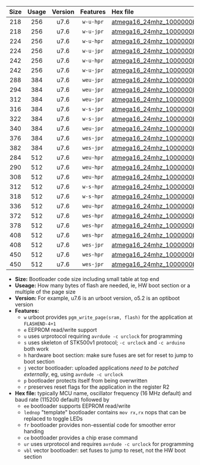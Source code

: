 |Size|Usage|Version|Features|Hex file|
|:-:|:-:|:-:|:-:|:--|
|218|256|u7.6|`w-u-hpr`|[atmega16_24mhz_1000000bps_ur.hex](https://raw.githubusercontent.com/stefanrueger/urboot/main/atmega16_24mhz_1000000bps_ur.hex)|
|218|256|u7.6|`w-u-jpr`|[atmega16_24mhz_1000000bps_ur_vbl.hex](https://raw.githubusercontent.com/stefanrueger/urboot/main/atmega16_24mhz_1000000bps_ur_vbl.hex)|
|224|256|u7.6|`w-u-hpr`|[atmega16_24mhz_1000000bps_lednop_ur.hex](https://raw.githubusercontent.com/stefanrueger/urboot/main/atmega16_24mhz_1000000bps_lednop_ur.hex)|
|224|256|u7.6|`w-u-jpr`|[atmega16_24mhz_1000000bps_lednop_ur_vbl.hex](https://raw.githubusercontent.com/stefanrueger/urboot/main/atmega16_24mhz_1000000bps_lednop_ur_vbl.hex)|
|242|256|u7.6|`w-u-hpr`|[atmega16_24mhz_1000000bps_lednop_fr_ur.hex](https://raw.githubusercontent.com/stefanrueger/urboot/main/atmega16_24mhz_1000000bps_lednop_fr_ur.hex)|
|242|256|u7.6|`w-u-jpr`|[atmega16_24mhz_1000000bps_lednop_fr_ur_vbl.hex](https://raw.githubusercontent.com/stefanrueger/urboot/main/atmega16_24mhz_1000000bps_lednop_fr_ur_vbl.hex)|
|288|384|u7.6|`weu-jpr`|[atmega16_24mhz_1000000bps_ee_ur_vbl.hex](https://raw.githubusercontent.com/stefanrueger/urboot/main/atmega16_24mhz_1000000bps_ee_ur_vbl.hex)|
|294|384|u7.6|`weu-jpr`|[atmega16_24mhz_1000000bps_ee_lednop_ur_vbl.hex](https://raw.githubusercontent.com/stefanrueger/urboot/main/atmega16_24mhz_1000000bps_ee_lednop_ur_vbl.hex)|
|312|384|u7.6|`weu-jpr`|[atmega16_24mhz_1000000bps_ee_lednop_fr_ur_vbl.hex](https://raw.githubusercontent.com/stefanrueger/urboot/main/atmega16_24mhz_1000000bps_ee_lednop_fr_ur_vbl.hex)|
|316|384|u7.6|`w-s-jpr`|[atmega16_24mhz_1000000bps_vbl.hex](https://raw.githubusercontent.com/stefanrueger/urboot/main/atmega16_24mhz_1000000bps_vbl.hex)|
|322|384|u7.6|`w-s-jpr`|[atmega16_24mhz_1000000bps_lednop_vbl.hex](https://raw.githubusercontent.com/stefanrueger/urboot/main/atmega16_24mhz_1000000bps_lednop_vbl.hex)|
|340|384|u7.6|`weu-jpr`|[atmega16_24mhz_1000000bps_ee_lednop_fr_ce_ur_vbl.hex](https://raw.githubusercontent.com/stefanrueger/urboot/main/atmega16_24mhz_1000000bps_ee_lednop_fr_ce_ur_vbl.hex)|
|376|384|u7.6|`wes-jpr`|[atmega16_24mhz_1000000bps_ee_vbl.hex](https://raw.githubusercontent.com/stefanrueger/urboot/main/atmega16_24mhz_1000000bps_ee_vbl.hex)|
|382|384|u7.6|`wes-jpr`|[atmega16_24mhz_1000000bps_ee_lednop_vbl.hex](https://raw.githubusercontent.com/stefanrueger/urboot/main/atmega16_24mhz_1000000bps_ee_lednop_vbl.hex)|
|284|512|u7.6|`weu-hpr`|[atmega16_24mhz_1000000bps_ee_ur.hex](https://raw.githubusercontent.com/stefanrueger/urboot/main/atmega16_24mhz_1000000bps_ee_ur.hex)|
|290|512|u7.6|`weu-hpr`|[atmega16_24mhz_1000000bps_ee_lednop_ur.hex](https://raw.githubusercontent.com/stefanrueger/urboot/main/atmega16_24mhz_1000000bps_ee_lednop_ur.hex)|
|308|512|u7.6|`weu-hpr`|[atmega16_24mhz_1000000bps_ee_lednop_fr_ur.hex](https://raw.githubusercontent.com/stefanrueger/urboot/main/atmega16_24mhz_1000000bps_ee_lednop_fr_ur.hex)|
|312|512|u7.6|`w-s-hpr`|[atmega16_24mhz_1000000bps.hex](https://raw.githubusercontent.com/stefanrueger/urboot/main/atmega16_24mhz_1000000bps.hex)|
|318|512|u7.6|`w-s-hpr`|[atmega16_24mhz_1000000bps_lednop.hex](https://raw.githubusercontent.com/stefanrueger/urboot/main/atmega16_24mhz_1000000bps_lednop.hex)|
|336|512|u7.6|`weu-hpr`|[atmega16_24mhz_1000000bps_ee_lednop_fr_ce_ur.hex](https://raw.githubusercontent.com/stefanrueger/urboot/main/atmega16_24mhz_1000000bps_ee_lednop_fr_ce_ur.hex)|
|372|512|u7.6|`wes-hpr`|[atmega16_24mhz_1000000bps_ee.hex](https://raw.githubusercontent.com/stefanrueger/urboot/main/atmega16_24mhz_1000000bps_ee.hex)|
|378|512|u7.6|`wes-hpr`|[atmega16_24mhz_1000000bps_ee_lednop.hex](https://raw.githubusercontent.com/stefanrueger/urboot/main/atmega16_24mhz_1000000bps_ee_lednop.hex)|
|408|512|u7.6|`wes-hpr`|[atmega16_24mhz_1000000bps_ee_lednop_fr.hex](https://raw.githubusercontent.com/stefanrueger/urboot/main/atmega16_24mhz_1000000bps_ee_lednop_fr.hex)|
|408|512|u7.6|`wes-jpr`|[atmega16_24mhz_1000000bps_ee_lednop_fr_vbl.hex](https://raw.githubusercontent.com/stefanrueger/urboot/main/atmega16_24mhz_1000000bps_ee_lednop_fr_vbl.hex)|
|450|512|u7.6|`wes-hpr`|[atmega16_24mhz_1000000bps_ee_lednop_fr_ce.hex](https://raw.githubusercontent.com/stefanrueger/urboot/main/atmega16_24mhz_1000000bps_ee_lednop_fr_ce.hex)|
|450|512|u7.6|`wes-jpr`|[atmega16_24mhz_1000000bps_ee_lednop_fr_ce_vbl.hex](https://raw.githubusercontent.com/stefanrueger/urboot/main/atmega16_24mhz_1000000bps_ee_lednop_fr_ce_vbl.hex)|

- **Size:** Bootloader code size including small table at top end
- **Useage:** How many bytes of flash are needed, ie, HW boot section or a multiple of the page size
- **Version:** For example, u7.6 is an urboot version, o5.2 is an optiboot version
- **Features:**
  + `w` urboot provides `pgm_write_page(sram, flash)` for the application at `FLASHEND-4+1`
  + `e` EEPROM read/write support
  + `u` uses urprotocol requiring `avrdude -c urclock` for programming
  + `s` uses skeleton of STK500v1 protocol; `-c urclock` and `-c arduino` both work
  + `h` hardware boot section: make sure fuses are set for reset to jump to boot section
  + `j` vector bootloader: uploaded applications *need to be patched externally*, eg, using `avrdude -c urclock`
  + `p` bootloader protects itself from being overwritten
  + `r` preserves reset flags for the application in the register R2
- **Hex file:** typically MCU name, oscillator frequency (16 MHz default) and baud rate (115200 default) followed by
  + `ee` bootloader supports EEPROM read/write
  + `lednop` "template" bootloader contains `mov rx,rx` nops that can be replaced to toggle LEDs
  + `fr` bootloader provides non-essential code for smoother error handing
  + `ce` bootloader provides a chip erase command
  + `ur` uses urprotocol and requires `avrdude -c urclock` for programming
  + `vbl` vector bootloader: set fuses to jump to reset, not the HW boot section
